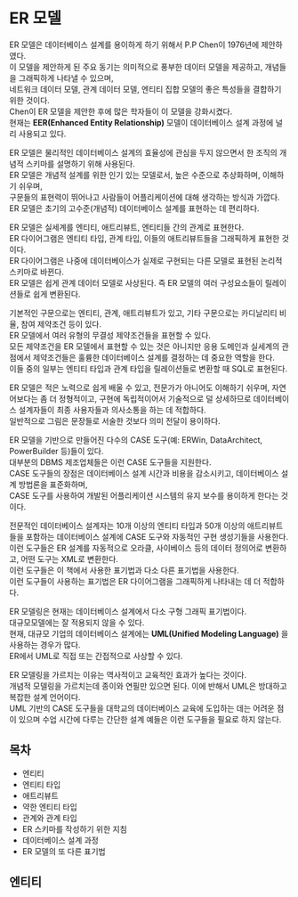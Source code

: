 # ER 모델

ER 모델은 데이터베이스 설계를 용이하게 하기 위해서 P.P Chen이 1976년에 제안하였다.  
이 모델을 제안하게 된 주요 동기는 의미적으로 풍부한 데이터 모델을 제공하고, 개념들을 그래픽하게 나타낼 수 있으며,  
네트워크 데이터 모델, 관계 데이터 모델, 엔티티 집합 모델의 좋은 특성들을 결합하기 위한 것이다.  
Chen이 ER 모델을 제안한 후에 많은 학자들이 이 모델을 강화시켰다.  
현재는 __EER(Enhanced Entity Relationship)__ 모델이 데이터베이스 설계 과정에 널리 사용되고 있다.

ER 모델은 물리적인 데이터베이스 설계의 효율성에 관심을 두지 않으면서 한 조직의 개념적 스키마를 설명하기 위해 사용된다.  
ER 모델은 개념적 설계를 위한 인기 있는 모델로서, 높은 수준으로 추상화하며, 이해하기 쉬우며,  
구문들의 표현력이 뛰어나고 사람들이 어플리케이션에 대해 생각하는 방식과 가깝다.  
ER 모델은 초기의 고수준(개념적) 데이터베이스 설계를 표현하는 데 편리하다.

ER 모델은 실세계를 엔티티, 애트리뷰트, 엔티티들 간의 관계로 표현한다.  
ER 다이어그램은 엔티티 타입, 관계 타입, 이들의 애트리뷰트들을 그래픽하게 표현한 것이다.  
ER 다이어그램은 나중에 데이터베이스가 실제로 구현되는 다른 모델로 표현된 논리적 스키마로 바뀐다.  
ER 모델은 쉽게 관계 데이터 모델로 사상된다. 즉 ER 모델의 여러 구성요소들이 릴레이션들로 쉽게 변환된다.

기본적인 구문으로는 엔티티, 관계, 애트리뷰트가 있고, 기타 구문으로는 카디날리티 비율, 참여 제약조건 등이 있다.  
ER 모델에서 여러 유형의 무결성 제약조건들을 표현할 수 있다.  
모든 제약조건을 ER 모델에서 표현할 수 있는 것은 아니지만 응용 도메인과 실세계의 관점에서 제약조건들은 훌륭한 데이터베이스 설계를 결정하는 데 중요한 역할을 한다.  
이들 중의 일부는 엔티티 타입과 관계 타입을 릴레이션들로 변환할 때 SQL로 표현된다.

ER 모델은 적은 노력으로 쉽게 배울 수 있고, 전문가가 아니어도 이해하기 쉬우며, 자연어보다는 좀 더 정형적이고, 구현에 독립적이어서 기술적으로 덜 상세하므로 데이터베이스 설계자들이 최종 사용자들과 의사소통을 하는 데 적합하다.  
일반적으로 그림은 문장들로 서술한 것보다 의미 전달이 용이하다.

ER 모델을 기반으로 만들어진 다수의 CASE 도구(예: ERWin, DataArchitect, PowerBuilder 등)들이 있다.  
대부분의 DBMS 제조업체들은 이런 CASE 도구들을 지원한다.  
CASE 도구들의 장점은 데이터베이스 설계 시간과 비용을 감소시키고, 데이터베이스 설계 방법론을 표준화하며,  
CASE 도구를 사용하여 개발된 어플리케이션 시스템의 유지 보수를 용이하게 한다는 것이다.

전문적인 데이터베이스 설계자는 10개 이상의 엔티티 타입과 50개 이상의 애트리뷰트들을 포함하는 데이터베이스 설계에 CASE 도구와 자동적인 구현 생성기들을 사용한다.  
이런 도구들은 ER 설계를 자동적으로 오라클, 사이베이스 등의 데이터 정의어로 변환하고, 어떤 도구는 XML로 변환한다.  
이런 도구들은 이 책에서 사용한 표기법과 다소 다른 표기법을 사용한다.  
이런 도구들이 사용하는 표기법은 ER 다이어그램을 그래픽하게 나타내는 데 더 적합하다.

ER 모델링은 현재는 데이터베이스 설계에서 다소 구형 그래픽 표기법이다.  
대규모모델에는 잘 적용되지 않을 수 있다.  
현재, 대규모 기업의 데이터베이스 설계에는 __UML(Unified Modeling Language)__ 을 사용하는 경우가 많다.  
ER에서 UML로 직접 또는 간접적으로 사상할 수 있다.

ER 모델링을 가르치는 이유는 역사적이고 교육적인 효과가 높다는 것이다.  
개념적 모델링을 가르치는데 종이와 연필만 있으면 된다. 이에 반해서 UML은 방대하고 복잡한 설계 언어이다.  
UML 기반의 CASE 도구들을 대학교의 데이터베이스 교육에 도입하는 데는 어려운 점이 있으며 수업 시간에 다루는 간단한 설계 예들은 이런 도구들을 필요로 하지 않는다.  

## 목차

- 엔티티
- 엔티티 타입
- 애트리뷰트
- 약한 엔티티 타입
- 관계와 관계 타입
- ER 스키마를 작성하기 위한 지침
- 데이터베이스 설계 과정
- ER 모델의 또 다른 표기법



## 엔티티

